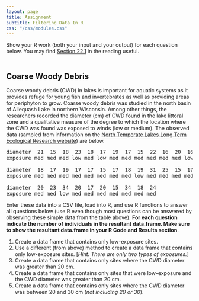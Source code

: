 ```yaml
---
layout: page
title: Assignment
subtitle: Filtering Data In R
css: "/css/modules.css"
---
```


<div class="alert alert-info">
Show your R work (both your input and your output) for each question below. You may find <a href="http://derekogle.com/Book107/RStart.html#r-notebooks" target="_blank">Section 22.1</a> in the reading useful.
</div>

<br>

## Coarse Woody Debris
Coarse woody debris (CWD) in lakes is important for aquatic systems as it provides refuge for young fish and invertebrates as well as providing areas for periphyton to grow. Coarse woody debris was studied in the north basin of Allequash Lake in northern Wisconsin. Among other things, the researchers recorded the diameter (cm) of CWD found in the lake littoral zone and a qualitative measure of the degree to which the location where the CWD was found was exposed to winds (low or medium). The observed data (sampled from information on the [North Temperate Lakes Long Term Ecological Research website](https://lter.limnology.wisc.edu/datacatalog/search)) are below.

<pre>
diameter  21  15  18  23  18  17  19  17  15  22  16  20  16  17  18  15  16  24  24  23
exposure med med med low med low med med med med med med low med med med med low med med

diameter  18  17  19  17  17  15  17  18  19  31  25  15  17  34  16  18  19  15  16  15
exposure med med med med med med med med low med med med med low low med med med low med

diameter  20  23  34  20  17  20  15  34  18  24
exposure med med low med med med med med med med
</pre>

Enter these data into a CSV file, load into R, and use R functions to answer all questions below (use R even though most questions can be answered by observing these simple data from the table above). **For each question indicate the number of individuals in the resultant data.frame. Make sure to show the resultant data.frame in your R Code and Results section**.

1. Create a data frame that contains only low-exposure sites.
1. Use a different (from above) method to create a data frame that contains only low-exposure sites. [*Hint: There are only two types of exposures.*]
1. Create a data frame that contains only sites where the CWD diameter was greater than 20 cm.
1. Create a data frame that contains only sites that were low-exposure and the CWD diameter was greater than 20 cm.
1. Create a data frame that contains only sites where the CWD diameter was between 20 and 30 cm (*not including 20 or 30*).
